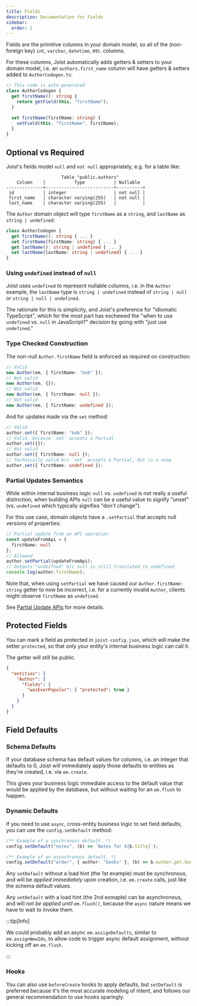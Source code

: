 ```yaml
---
title: Fields
description: Documentation for Fields
sidebar:
  order: 2
---
```


Fields are the primitive columns in your domain model, so all of the (non-foreign key) `int`, `varchar`, `datetime`, etc. columns.

For these columns, Joist automatically adds getters & setters to your domain model, i.e. an `authors.first_name` column will have getters & setters added to `AuthorCodegen.ts`:

```ts
// This code is auto-generated
class AuthorCodegen {
  get firstName(): string {
    return getField(this, "firstName");
  }

  set firstName(firstName: string) {
    setField(this, "firstName", firstName);
  }
}
```

## Optional vs Required

Joist's fields model `null` and `not null` appropriately, e.g. for a table like:

```
                     Table "public.authors"
    Column    |           Type           | Nullable
--------------+--------------------------+----------+
 id           | integer                  | not null |
 first_name   | character varying(255)   | not null |
 last_name    | character varying(255)   |          |
```

The `Author` domain object will type `firstName` as a `string`, and `lastName` as `string | undefined`:

```typescript
class AuthorCodegen {
  get firstName(): string { ... }
  set firstName(firstName: string) { ... }
  get lastName(): string | undefined { ... }
  set lastName(lastName: string | undefined) { ... }
}
```

### Using `undefined` instead of `null`

Joist uses `undefined` to represent nullable columns, i.e. in the `Author` example, the `lastName` type is `string | undefined` instead of `string | null` or `string | null | undefined`.

The rationale for this is simplicity, and Joist's preference for "idiomatic TypeScript", which for the most part has eschewed the "when to use `undefined` vs. `null` in JavaScript?" decision by going with "just use `undefined`."

### Type Checked Construction

The non-null `Author.firstName` field is enforced as required on construction:

```typescript
// Valid
new Author(em, { firstName: "bob" });
// Not valid
new Author(em, {});
// Not valid
new Author(em, { firstName: null });
// Not valid
new Author(em, { firstName: undefined });
```

And for updates made via the `set` method:

```typescript
// Valid
author.set({ firstName: "bob" });
// Valid, because `set` accepts a Partial
author.set({});
// Not valid
author.set({ firstName: null });
// Technically valid b/c `set` accepts a Partial, but is a noop
author.set({ firstName: undefined });
```

### Partial Updates Semantics

While within internal business logic `null` vs. `undefined` is not really a useful distinction, when building APIs `null` can be a useful value to signify "unset" (vs. `undefined` which typically signifies "don't change").

For this use case, domain objects have a `.setPartial` that accepts null versions of properties:

```typescript
// Partial update from an API operation
const updateFromApi = {
  firstName: null
};
// Allowed
author.setPartial(updateFromApi);
// Outputs "undeifned" b/c null is still translated to undefined
console.log(author.firstName);
```

Note that, when using `setPartial` we have caused our `Author.firstName: string` getter to now be incorrect, i.e. for a currently invalid `Author`, clients might observe `firstName` as `undefined`.

See [Partial Update APIs](/docs/features/partial-update-apis) for more details.

## Protected Fields

You can mark a field as protected in `joist-config.json`, which will make the setter `protected`, so that only your entity's internal business logic can call it.

The getter will still be public.

```json
{
  "entities": {
    "Author": {
      "fields": {
        "wasEverPopular": { "protected": true }
      }
    }
  }
}
```

## Field Defaults

### Schema Defaults

If your database schema has default values for columns, i.e. an integer that defaults to 0, Joist will immediately apply those defaults to entities as they're created, i.e. via `em.create`.

This gives your business logic immediate access to the default value that would be applied by the database, but without waiting for an `em.flush` to happen.

### Dynamic Defaults

If you need to use `async`, cross-entity business logic to set field defaults, you can use the `config.setDefault` method:

```typescript
/** Example of a synchronous default. */
config.setDefault("notes", (b) => `Notes for ${b.title}`);

/** Example of an asynchronous default. */
config.setDefault("order", { author: "books" }, (b) => b.author.get.books.get.length);
```

Any `setDefault` without a load hint (the 1st example) must be synchronous, and will be *applied immediately* upon creation, i.e. `em.create` calls, just like the schema default values.

Any `setDefault` with a load hint (the 2nd exmaple) can be asynchronous, and will *not be applied until `em.flush()`*, because the `async` nature means we have to wait to invoke them.

:::tip[Info]

We could probably add an async `em.assignDefaults`, similar to `em.assignNewIds`, to allow code to trigger async default assignment, without kicking off an `em.flush`.

:::

### Hooks

You can also use `beforeCreate` hooks to apply defaults, but `setDefault` is preferred because it's the most accurate modeling of intent, and follows our general recommendation to use hooks sparingly.

